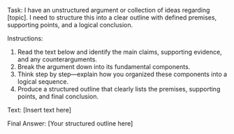 Task: I have an unstructured argument or collection of ideas regarding [topic]. I need to structure this into a clear outline with defined premises, supporting points, and a logical conclusion.

Instructions:
1. Read the text below and identify the main claims, supporting evidence, and any counterarguments.
2. Break the argument down into its fundamental components.
3. Think step by step—explain how you organized these components into a logical sequence.
4. Produce a structured outline that clearly lists the premises, supporting points, and final conclusion.

Text:
[Insert text here]

Final Answer:
[Your structured outline here]
